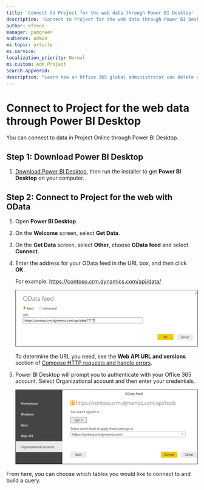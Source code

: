 ```yaml
---
title: 'Connect to Project for the web data through Power BI Desktop'
description: 'Connect to Project for the web data through Power BI Desktop'
author: efrene
manager: pamgreen
audience: admin
ms.topic: article
ms.service: 
localization_priority: Normal
ms.custom: Adm_Project
search.appverid: 
description: "Learn how an Office 365 global administrator can delete a user's information from Project for the Web."
---
```

# Connect to Project for the web data through Power BI Desktop
You can connect to data in Project Online through Power BI Desktop.

## Step 1: Download Power BI Desktop
1. [Download Power BI Desktop](http://go.microsoft.com/fwlink/?LinkID=521662), then run the installer to get **Power BI Desktop** on your computer.

## Step 2: Connect to Project for the web with OData
1. Open **Power BI Desktop**.
2. On the **Welcome** screen, select **Get Data**.
3. On the **Get Data** screen, select **Other**, choose **OData feed** and select **Connect**.
4. Enter the address for your OData feed in the URL box, and then click **OK**.

    For example: <spam><spam>https://contoso.crm.dynamics.com/api/data/<spam><spam>
    
    ![URL](media\PowerBIURL.png)

    To determine the URL you need, see the **Web API URL and versions** section of [Compose HTTP requests and handle errors](https://docs.microsoft.com/powerapps/developer/common-data-service/webapi/compose-http-requests-handle-errors#web-api-url-and-versions).   
    
5. Power BI Desktop will prompt you to authenticate with your Office 365 account. Select Organizational account and then enter your credentials.
   
   ![Sign In](media/PowerBIURLSignin.png)

From here, you can choose which tables you would like to connect to and build a query.  






